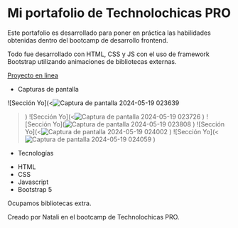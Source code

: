 # Mi portafolio de Technolochicas PRO

Este portafolio es desarrollado para poner en práctica las habilidades obtenidas dentro del bootcamp de desarrollo frontend.

Todo fue desarrollado con HTML, CSS y JS con el uso de framework Bootstrap utilizando animaciones de bibliotecas externas.

[Proyecto en linea](https://664a14aaabb34acf2ec6e5fa--golden-duckanoo-0e0e8a.netlify.app/)

- Capturas de pantalla

![Sección Yo](<![Captura de pantalla 2024-05-19 023639](https://github.com/Nata1920/TECNOLOCHICAS/assets/168685391/887090dd-6722-4498-a868-739bd79ee4a2)
>)
![Sección Yo](<![Captura de pantalla 2024-05-19 023726](https://github.com/Nata1920/TECNOLOCHICAS/assets/168685391/b2cb9786-6763-4002-b017-d8d4b0fb2ebd)
>)
![Sección Yo](![Captura de pantalla 2024-05-19 023808](https://github.com/Nata1920/TECNOLOCHICAS/assets/168685391/5fc7504f-de20-41f1-a124-06e746c29f6a)
>)
![Sección Yo](<![Captura de pantalla 2024-05-19 024002](https://github.com/Nata1920/TECNOLOCHICAS/assets/168685391/2befa739-dc74-4401-9148-398f4fb43e66)
>)
![Sección Yo](<![Captura de pantalla 2024-05-19 024059](https://github.com/Nata1920/TECNOLOCHICAS/assets/168685391/49fc897f-036a-4c5f-bb32-785a23ee5d6c)
>)


- Tecnologías

* HTML
* CSS
* Javascript
* Bootstrap 5

Ocupamos bibliotecas extra.

Creado por Natali en el bootcamp de Technolochicas PRO.
